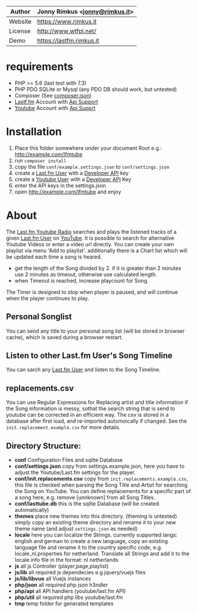 Author | Jonny Rimkus &lt;jonny@rimkus.it&gt;
------ | ---------------------------
Website | https://www.rimkus.it
License | http://www.wtfpl.net/
Demo | https://lastfm.rimkus.it

# requirements
* PHP >= 5.6 (last test with 7.3)
* PHP PDO SQLite or Mysql (any PDO DB should work, but untested)
* Composer (See [composer.json](file://./composer.json]))
* [Lastf.fm](https://last.fm) Account with [Api Support](https://www.last.fm/api/)
* [Youtube](https://youtube.com) Account with [Api Supprt](https://developers.google.com/youtube/v3/)

# Installation
1. Place this folder somewhere under your document Root e.g.: http://example.com/lfmtube
2. run `composer install`
3. copy the file `conf/example.settings.json` to `conf/settings.json`
4. create a [Last.fm User](https://www.last.fm/user/ravermeister) with a [Developer API](https://www.last.fm/api/) key
5. create a [Youtube User](https://www.youtube.com) with a [Developer API](https://developers.google.com/youtube/v3) Key
6. enter the API keys in the settings.json
7. open http://example.com/lfmtube and enjoy

# About
The [Last.fm Youtube Radio](https://lastfm.rimkus.it) searches and plays the listened tracks of a given [Last.fm User](https://www.last.fm/user/ravermeister)  on [YouTube](https://youtube.com). It is possible to search for alternative Youtube Videos or enter a video url directly. You can create your own playlist via menu 'Add to playlist'. additionally there is a Chart list which will be updated each time a song is heared.

  * get the length of the Song divided by 2. 
  if it is greater than 2 minutes use 2 minutes as timeout, 
  otherwise use calculated length. 
  * when Timeout is reached, increase playcount for Song.

The Timer is designed to stop when player is paused, and will continue when the player continues to play. 

## Personal Songlist
You can send any title to your personal song list (will be stored in browser cache), which is saved during a browser restart.

## Listen to other Last.fm User's Song Timeline
You can sarch any [Last.fm User](https://www.last.fm/user/ravermeister) and listen to the Song Timeline.

## replacements.csv
You can use Regular Expressions for Replacing artist and title information if the Song information is messy, sothat the search string that is send to youtube can be corrected in an efficient way. The csv is stored in a database after first load, and re-imported automoically if changed. See the `init.replacement.example.csv` for more details.

## Directory Structure:
  - __conf__ Configuration Files and sqlite Database
  - __conf/settings.json__ copy from settings.example.json, here you have to adjust the Youtube/Last.fm settings for the player.
  - __conf/init.replacements.csv__ copy from `init.replacements.example.csv`, this file is checked when parsing the Song Title and Artist for searching the Song on YouTube. 
You can define replacements for a specific part of a song here, 
e.g. remove [unnknown] from all Song Titles.
  - __conf/lasttube.db__ this is the sqlite Database (will be created automatically)
  - __themes__ place new themes into this directory. (theming is untested)
simply copy an existing theme directory and rename it to your new theme name (and adjust `settings.json` as needed)
  - __locale__ here you can localize the Strings. currently supported langs: english and german
to create a new language, copy an existing language file and 
rename it to the country specific code, e.g. locale_nl.properties for netherland. 
Translate all Strings and add it to the locale.info file in the format: nl netherlands
  - __js__ all js Controller (player,page,playlist)  
  - __js/lib__ all required js dependecies e.g jquery/vuejs files
  - __js/lib/libvue__ all Vuejs instances
  - __php/json__ all required php json h3ndler
  - __php/api__ all API handlers (youtube/last.fm API)
  - __php/util__ all required php libs youtube/last.fm
  - __tmp__ temp folder for generated templates
